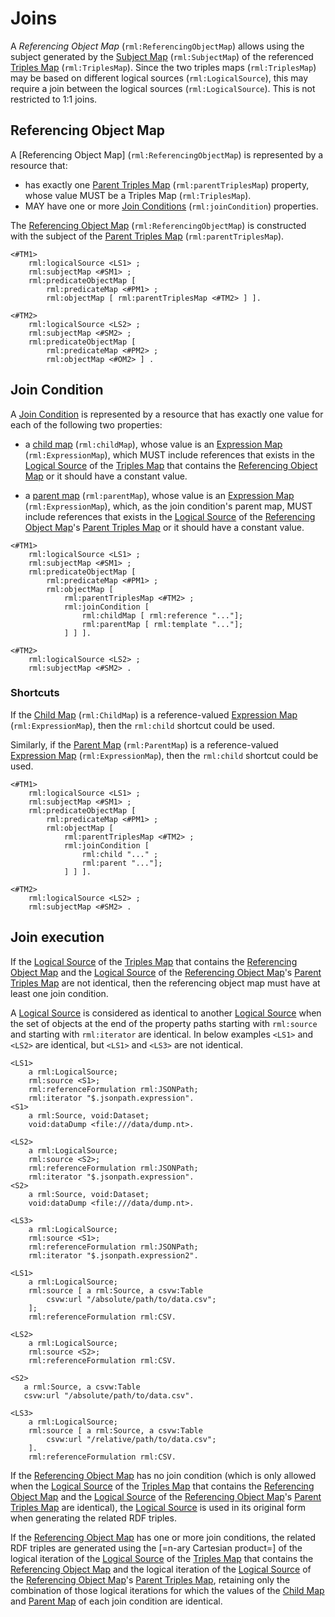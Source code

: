 # Joins

A <dfn>Referencing Object Map</dfn> (`rml:ReferencingObjectMap`) allows
using the subject generated by the [Subject Map]() (`rml:SubjectMap`)
of the referenced [Triples Map]() (`rml:TriplesMap`).
Since the two triples maps (`rml:TriplesMap`) may be based on
different logical sources (`rml:LogicalSource`),
this may require a join between the logical sources (`rml:LogicalSource`).
This is not restricted to 1:1 joins.

## Referencing Object Map

A [Referencing Object Map] (`rml:ReferencingObjectMap`) is represented by a resource that:

* has exactly one [Parent Triples Map]() (`rml:parentTriplesMap`) property,
  whose value MUST be a Triples Map (`rml:TriplesMap`).
* MAY have one or more [Join Conditions]()  (`rml:joinCondition`) properties.

The [Referencing Object Map]() (`rml:ReferencingObjectMap`)
is constructed with the subject of the [Parent Triples Map]() (`rml:parentTriplesMap`).

```
<#TM1> 
    rml:logicalSource <LS1> ;
    rml:subjectMap <#SM1> ;
    rml:predicateObjectMap [
        rml:predicateMap <#PM1> ;
        rml:objectMap [ rml:parentTriplesMap <#TM2> ] ]. 

<#TM2> 
    rml:logicalSource <LS2> ;
    rml:subjectMap <#SM2> ;
    rml:predicateObjectMap [
        rml:predicateMap <#PM2> ;
        rml:objectMap <#OM2> ] .
```

## Join Condition

A [Join Condition]() is represented by a resource that
has exactly one value for each of the following two properties:

* a [child map]() (`rml:childMap`),
  whose value is an [Expression Map]() (`rml:ExpressionMap`), which
  MUST include references that exists in the [Logical Source]()
  of the [Triples Map]() that contains the [Referencing Object Map]()
  or it should have a constant value.

* a [parent map]() (`rml:parentMap`),
  whose value is an [Expression Map]() (`rml:ExpressionMap`), which,
  as the join condition's parent map,
  MUST include references that exists in the [Logical Source]()
  of the [Referencing Object Map]()'s [Parent Triples Map]()
  or it should have a constant value.

```
<#TM1> 
    rml:logicalSource <LS1> ;
    rml:subjectMap <#SM1> ;
    rml:predicateObjectMap [
        rml:predicateMap <#PM1> ;
        rml:objectMap [ 
            rml:parentTriplesMap <#TM2> ;
            rml:joinCondition [
                rml:childMap [ rml:reference "..."];
                rml:parentMap [ rml:template "..."]; 
            ] ] ]. 

<#TM2> 
    rml:logicalSource <LS2> ;
    rml:subjectMap <#SM2> .
```

### Shortcuts

If the [Child Map]() (`rml:ChildMap`) is a reference-valued [Expression Map]() (`rml:ExpressionMap`),
then the `rml:child` shortcut could be used.

Similarly, if the [Parent Map]() (`rml:ParentMap`) is a reference-valued [Expression Map]() (`rml:ExpressionMap`),
then the `rml:child` shortcut could be used.

```
<#TM1> 
    rml:logicalSource <LS1> ;
    rml:subjectMap <#SM1> ;
    rml:predicateObjectMap [
        rml:predicateMap <#PM1> ;
        rml:objectMap [ 
            rml:parentTriplesMap <#TM2> ;
            rml:joinCondition [
                rml:child "..." ;
                rml:parent "..."]; 
            ] ] ]. 

<#TM2> 
    rml:logicalSource <LS2> ;
    rml:subjectMap <#SM2> .
```
## Join execution

If the [Logical Source]() of the [Triples Map]() that contains the [Referencing Object Map]() 
and the [Logical Source]() of the [Referencing Object Map]()'s [Parent Triples Map]() are not identical, 
then the referencing object map must have at least one join condition.

A [Logical Source]() is considered as identical to another [Logical Source]() 
when the set of objects at the end of the property paths starting with `rml:source` and starting with `rml:iterator` are identical. 
In below examples `<LS1>` and `<LS2>` are identical, but `<LS1>` and `<LS3>` are not identical. 
```
<LS1>
    a rml:LogicalSource; 
    rml:source <S1>;
    rml:referenceFormulation rml:JSONPath;
    rml:iterator "$.jsonpath.expression".
<S1> 
    a rml:Source, void:Dataset;
    void:dataDump <file:///data/dump.nt>. 
    
<LS2>
    a rml:LogicalSource; 
    rml:source <S2>;
    rml:referenceFormulation rml:JSONPath;
    rml:iterator "$.jsonpath.expression".
<S2> 
    a rml:Source, void:Dataset;
    void:dataDump <file:///data/dump.nt>.   
   
<LS3>
    a rml:LogicalSource; 
    rml:source <S1>;
    rml:referenceFormulation rml:JSONPath;
    rml:iterator "$.jsonpath.expression2".   
```

```
<LS1>
    a rml:LogicalSource; 
    rml:source [ a rml:Source, a csvw:Table
        csvw:url "/absolute/path/to/data.csv";
    ];
    rml:referenceFormulation rml:CSV.
    
<LS2>
    a rml:LogicalSource; 
    rml:source <S2>;
    rml:referenceFormulation rml:CSV.
    
<S2> 
   a rml:Source, a csvw:Table
   csvw:url "/absolute/path/to/data.csv".
  
<LS3>
    a rml:LogicalSource; 
    rml:source [ a rml:Source, a csvw:Table
        csvw:url "/relative/path/to/data.csv";
    ].
    rml:referenceFormulation rml:CSV.  
```

If the [Referencing Object Map]() has no join condition 
(which is only allowed when the [Logical Source]() of the [Triples Map]() that contains the [Referencing Object Map]()
and the [Logical Source]() of the [Referencing Object Map]()'s [Parent Triples Map]() are identical), 
the [Logical Source]() is used in its original form when generating the related RDF triples.   

If the [Referencing Object Map]() has one or more join conditions, the related RDF triples are generated 
using the [=n-ary Cartesian product=] of the logical iteration of the [Logical Source]() of the [Triples Map]() that contains the [Referencing Object Map]()
and the logical iteration of the [Logical Source]() of the [Referencing Object Map]()'s [Parent Triples Map](),
retaining only the combination of those logical iterations for which the values of the [Child Map]() and [Parent Map]() of each join condition are identical.




